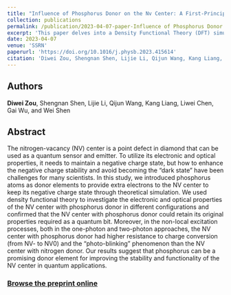 ```yaml
---
title: "Influence of Phosphorus Donor on the Nv Center: A First-Principles Study"
collection: publications
permalink: /publication/2023-04-07-paper-Influence of Phosphorus Donor on the Nv Center - A First-Principles Study
excerpt: 'This paper delves into a Density Functional Theory (DFT) simulation, demonstrating the potential for increased stability and functionality of the Nitrogen-Vacancy (NV) center in phosphorus-doped diamond, surpassing its nitrogen-doped counterparts. Such enhancements hold significant promise for optimizing the performance of the NV center in quantum applications.'
date: 2023-04-07
venue: 'SSRN'
paperurl: 'https://doi.org/10.1016/j.physb.2023.415614'
citation: 'Diwei Zou, Shengnan Shen, Lijie Li, Qijun Wang, Kang Liang, Liwei Chen, Gai Wu, and Wei Shen. "Influence of phosphorus donor on the NV center in diamond: A first-principles study." Physica B: Condensed Matter 676 (2024): 415614.'
---
```


## Authors
**Diwei Zou**, Shengnan Shen, Lijie Li, Qijun Wang, Kang Liang, Liwei Chen, Gai Wu, and Wei Shen

## Abstract
The nitrogen-vacancy (NV) center is a point defect in diamond that can be used as a quantum sensor and emitter. To utilize its electronic and optical properties, it needs to maintain a negative charge state, but how to enhance the negative charge stability and avoid becoming the “dark state” have been challenges for many scientists. In this study, we introduced phosphorus atoms as donor elements to provide extra electrons to the NV center to keep its negative charge state through theoretical simulation. We used density functional theory to investigate the electronic and optical properties of the NV center with phosphorus donor in different configurations and confirmed that the NV center with phosphorus donor could retain its original properties required as a quantum bit. Moreover, in the non-local excitation processes, both in the one-photon and two-photon approaches, the NV center with phosphorus donor had higher resistance to charge conversion (from NV- to NV0) and the “photo-blinking” phenomenon than the NV center with nitrogen donor. Our results suggest that phosphorus can be a promising donor element for improving the stability and functionality of the NV center in quantum applications.

### [Browse the preprint online](https://doi.org/10.1016/j.physb.2023.415614)